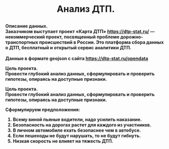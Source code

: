 <strong><div style="text-align: center; font-size: 28px;">
Анализ ДТП.
</div><strong>

**Описание данных.**<br>
Заказчиком выступает проект «Карта ДТП» https://dtp-stat.ru/ — некоммерческий проект, посвященный проблеме дорожно-транспортных происшествий в России. Это платформа сбора данных о ДТП, бесплатный и открытый сервис аналитики ДТП.<br>	
Данные в формате geojson с сайта https://dtp-stat.ru/opendata

**Цель проекта.**<br>
Провести глубокий анализ данных, сформулировать и проверить гипотезы, опираясь на доступные признаки.

**Цель проекта.**<br>
Провести глубокий анализ данных, сформулировать и проверить гипотезы, опираясь на доступные признаки.

**Сформулируем предположения:**
1. Всему виной пьяные водители, надо усилить наказание.
2. Безопасность на дорогах растет для каждого из участников.
3. В личном автомобиле ехать безопаснее чем в автобусе.
4. Если пешеходы не будут нарушать, то не будут гибнуть.
5. Низкая скорость не влияет на тяжесть ДТП.
